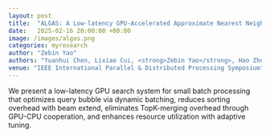 ```yaml
---
layout: post
title:  "ALGAS: A Low-latency GPU-Accelerated Approximate Nearest Neighbor Search System"
date:   2025-02-16 20:00:00 +00:00
image: /images/algas.png
categories: myresearch
author: "Zebin Yao"
authors: "Yuanhui Chen, Lixiao Cui, <strong>Zebin Yao</strong>, Hao Zhou, et al."
venue: "IEEE International Parallel & Distributed Processing Symposium"
---
```

We present a low-latency GPU search system for small batch processing that optimizes query bubble via dynamic batching, reduces sorting overhead with beam extend, eliminates TopK-merging overhead through GPU-CPU cooperation, and enhances resource utilization with adaptive tuning.